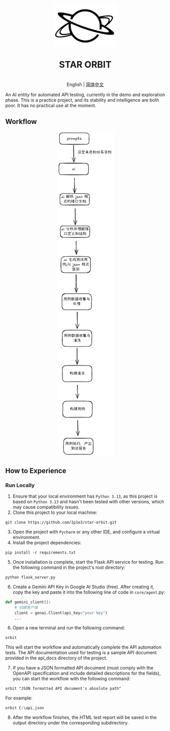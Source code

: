 <div align="center">
    <img src="logo.png" alt="star orbit" align="center" style="width: 200px;">
    <h1 align="center">STAR ORBIT</h1>
</div>

<p align="center">
  <br>English | <a href="../README.md">简体中文</a>
</p>

An AI entity for automated API testing, currently in the demo and exploration phase. This is a practice project, and its stability and intelligence are both poor. It has no practical use at the moment.



## Workflow
<p align="center">
  <img src="workflow.png" alt="workflow" />
</p>


## How to Experience
### Run Locally

1. Ensure that your local environment has `Python 3.13`, as this project is based on `Python 3.13` and hasn't been tested with other versions, which may cause compatibility issues.
2. Clone this project to your local machine:
```commandline
git clone https://github.com/1p1e3/star-orbit.git
```
3. Open the project with `Pycharm` or any other IDE, and configure a virtual environment.
4. Install the project dependencies:
```commandline
pip install -r requirements.txt 
```
5. Once installation is complete, start the Flask API service for testing. Run the following command in the project's root directory:
```commandline
python flask_server.py
```
6. Create a Gemini API Key in Google AI Studio (free). After creating it, copy the key and paste it into the following line of code in `core/agent`.py:
```python
def gemini_client():
    # 创建客户端
    client = genai.Client(api_key="your key")
    ...
```
6. Open a new terminal and run the following command:
```commandline
orbit
```
This will start the workflow and automatically complete the API automation tests. The API documentation used for testing is a sample API document provided in the api_docs directory of the project.

7. If you have a JSON formatted API document (must comply with the OpenAPI specification and include detailed descriptions for the fields), you can start the workflow with the following command:
```commandline
orbit "JSON formatted API document's absolute path"
```
For example:
```commandline
orbit C:\api.json
```
8. After the workflow finishes, the HTML test report will be saved in the output directory under the corresponding subdirectory.




